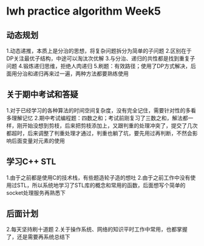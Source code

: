 # lwh practice algorithm Week5

## 动态规划
1.动态递推，本质上是分治的思想，将复杂问题拆分为简单的子问题
2.区别在于DP关注最优子结构，中途可以淘汰次优解
3.与分治、递归的共性都是找到重复子问题
4.锻炼递归思维，拒绝人肉递归
5.刷题：有效路径；使用了DP方式解决，后面用分治和递归再来过一遍，两种方法都要熟练使用

## 关于期中考试和答疑
1.对于已经学习的各种算法的时间空间复杂度，没有完全记住，需要针对性的多看多理解记忆
2.期中考试编程题：四数之和；考试前刚复习了三数之和，解法都一样，刚开始没想到剪枝，后来把剪枝添加上，又跟判重的处理冲突了，提交了几次都超时，后来调整了判重处理才通过，判重也躺了坑，要先用过再判断，不然会影响后面变量对元素的使用

## 学习C++ STL
1.由于之前都是使用C的技术栈，有些题造轮子造的想吐
2.由于之前工作中没有使用过STL，所以系统地学习了STL库的概念和常用的函数，后面想写个简单的socket处理服务再熟悉下

## 后面计划
2.每天坚持刷十道题
2.关于操作系统、网络的知识平时工作中常用，也都掌握了，还是需要再系统总结下
